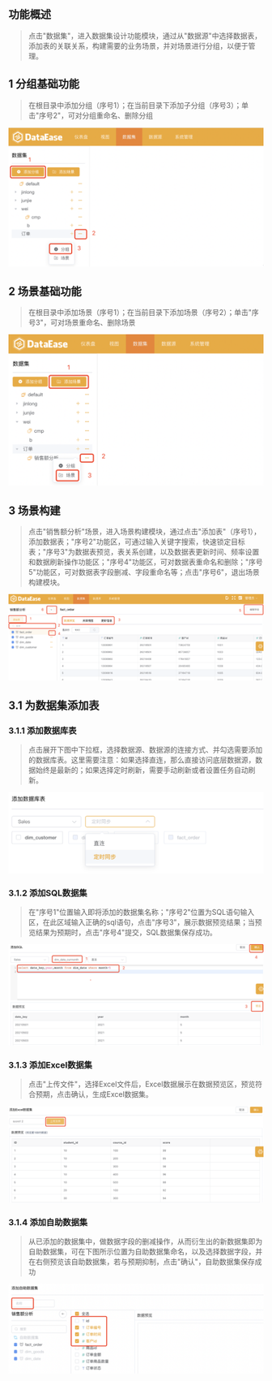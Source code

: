 ## 功能概述
> 点击"数据集"，进入数据集设计功能模块，通过从"数据源"中选择数据表，添加表的关联关系，构建需要的业务场景，并对场景进行分组，以便于管理。
## 1 分组基础功能
> 在根目录中添加分组（序号1）；在当前目录下添加子分组（序号3）；单击"序号2"，可对分组重命名、删除分组

![分组基础功能](../img/dataset_configuration/分组功能介绍.png)

## 2 场景基础功能
> 在根目录中添加场景（序号1）；在当前目录下添加场景（序号2）；单击"序号3"，可对场景重命名、删除场景

![场景基础功能](../img/dataset_configuration/场景功能介绍.png)

## 3 场景构建
> 点击"销售额分析"场景，进入场景构建模块，通过点击"添加表"（序号1），添加数据表；"序号2"功能区，可通过输入关键字搜索，快速锁定目标表；"序号3"为数据表预览，表关系创建，以及数据表更新时间、频率设置和数据刷新操作功能区；"序号4"功能区，可对数据表重命名和删除；"序号5"功能区，可对数据表字段删减、字段重命名等；点击"序号6"，退出场景构建模块。

![场景构建](../img/dataset_configuration/场景主页面.png)

## 3.1 为数据集添加表
### 3.1.1 添加数据库表
> 点击展开下图中下拉框，选择数据源、数据源的连接方式、并勾选需要添加的数据库表。这里需要注意：如果选择直连，那么直接访问底层数据源，数据始终是最新的；如果选择定时刷新，需要手动刷新或者设置任务自动刷新。

![添加数据库表](../img/dataset_configuration/添加数据库表.png)
### 3.1.2 添加SQL数据集
> 在"序号1"位置输入即将添加的数据集名称；"序号2"位置为SQL语句输入区，在此区域输入正确的sql语句，点击"序号3"，展示数据预览结果；当预览结果为预期时，点击"序号4"提交，SQL数据集保存成功。

![添加SQL数据集](../img/dataset_configuration/添加SQL数据集.png)
### 3.1.3 添加Excel数据集
> 点击"上传文件"，选择Excel文件后，Excel数据展示在数据预览区，预览符合预期，点击确认，生成Excel数据集。

![添加Excel数据集](../img/dataset_configuration/添加Excel数据集.png)
### 3.1.4 添加自助数据集
> 从已添加的数据集中，做数据字段的删减操作，从而衍生出的新数据集即为自助数据集，可在下图所示位置为自助数据集命名，以及选择数据字段，并在右侧预览该自助数据集，若与预期抑制，点击"确认"，自助数据集保存成功

![添加自助数据集](../img/dataset_configuration/添加自助数据集.png)

